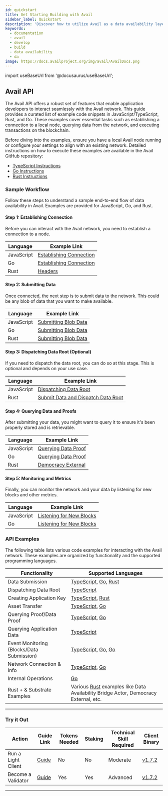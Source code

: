 ```yaml
---
id: quickstart
title: Get Starting Building with Avail
sidebar_label: Quickstart
description: 'Discover how to utilize Avail as a data availability layer.'
keywords:
  - documentation
  - avail
  - develop
  - build
  - data availability
  - da
image: https://docs.availproject.org/img/avail/AvailDocs.png
---
```


import useBaseUrl from '@docusaurus/useBaseUrl';

## Avail API

The Avail API offers a robust set of features that enable application developers to interact
seamlessly with the Avail network. This guide provides a curated list of example code snippets in
JavaScript/TypeScript, Rust, and Go. These examples cover essential tasks such as establishing a
connection to a local node, querying data from the network, and executing transactions on the
blockchain.

Before diving into the examples, ensure you have a local Avail node running or configure your settings to align with an existing network. Detailed instructions on how to execute these examples are available in the Avail GitHub repository:

- [TypeScript Instructions](https://github.com/availproject/avail/blob/develop/examples/ts/README.md)
- [Go Instructions](https://github.com/availproject/avail/blob/develop/examples/go/README.md)
- [Rust Instructions](https://github.com/availproject/avail/blob/develop/avail-subxt/examples/README.md)

### Sample Workflow

Follow these steps to understand a sample end-to-end flow of data availability in Avail. Examples are provided for JavaScript, Go, and Rust.

#### Step 1: Establishing Connection

Before you can interact with the Avail network, you need to establish a connection to a node.

| Language   | Example Link                                                                                             |
| ---------- | -------------------------------------------------------------------------------------------------------- |
| JavaScript | [Establishing Connection](https://github.com/availproject/avail/tree/develop/examples/ts/src/connect.ts) |
| Go         | [Establishing Connection](https://github.com/availproject/avail/tree/old_develop/examples/go/connect)    |
| Rust       | [Headers](https://github.com/availproject/avail/blob/old_develop/avail-subxt/examples/headers.rs)        |

#### Step 2: Submitting Data

Once connected, the next step is to submit data to the network. This could be any blob of data that you want to make available.

| Language   | Example Link                                                                                                       |
| ---------- | ------------------------------------------------------------------------------------------------------------------ |
| JavaScript | [Submitting Blob Data](https://github.com/availproject/avail/tree/develop/examples/ts/src/data_submit.ts)          |
| Go         | [Submitting Blob Data](https://github.com/availproject/avail/tree/old_develop/examples/go/dataSubmit)              |
| Rust       | [Submitting Blob Data](https://github.com/availproject/avail/blob/old_develop/avail-subxt/examples/submit_data.rs) |

#### Step 3: Dispatching Data Root (Optional)

If you need to dispatch the data root, you can do so at this stage. This is optional and depends on your use case.

| Language   | Example Link                                                                                                                                            |
| ---------- | ------------------------------------------------------------------------------------------------------------------------------------------------------- |
| JavaScript | [Dispatching Data Root](https://github.com/availproject/avail/tree/develop/examples/ts/src/dispatch_data_root.ts)                                       |
| Rust       | [Submit Data and Dispatch Data Root](https://github.com/availproject/avail/blob/old_develop/avail-subxt/examples/submit_data_and_dispatch_data_root.rs) |

#### Step 4: Querying Data and Proofs

After submitting your data, you might want to query it to ensure it's been properly stored and is retrievable.

| Language   | Example Link                                                                                                            |
| ---------- | ----------------------------------------------------------------------------------------------------------------------- |
| JavaScript | [Querying Data Proof](https://github.com/availproject/avail/tree/develop/examples/ts/src/query_proof_data.ts)           |
| Go         | [Querying Data Proof](https://github.com/availproject/avail/tree/old_develop/examples/go/queryProofData)                |
| Rust       | [Democracy External](https://github.com/availproject/avail/blob/old_develop/avail-subxt/examples/democracy_external.rs) |

#### Step 5: Monitoring and Metrics

Finally, you can monitor the network and your data by listening for new blocks and other metrics.

| Language   | Example Link                                                                                                        |
| ---------- | ------------------------------------------------------------------------------------------------------------------- |
| JavaScript | [Listening for New Blocks](https://github.com/availproject/avail/tree/develop/examples/ts/src/listen_new_blocks.ts) |
| Go         | [Listening for New Blocks](https://github.com/availproject/avail/tree/old_develop/examples/go/listenNewBlocks)      |

### API Examples

The following table lists various code examples for interacting with the Avail network. These examples are organized by functionality and the supported programming languages.

| Functionality                             | Supported Languages                                                                                                                                                                                                                                                                                                                              |
| ----------------------------------------- | ------------------------------------------------------------------------------------------------------------------------------------------------------------------------------------------------------------------------------------------------------------------------------------------------------------------------------------------------ |
| Data Submission                           | [<ins>TypeScript</ins>](https://github.com/availproject/avail/tree/develop/examples/ts/src/data_submit.ts), [<ins>Go</ins>](https://github.com/availproject/avail/tree/old_develop/examples/go/dataSubmit), [<ins>Rust</ins>](https://github.com/availproject/avail/blob/old_develop/avail-subxt/examples/submit_data_and_dispatch_data_root.rs) |
| Dispatching Data Root                     | [<ins>TypeScript</ins>](https://github.com/availproject/avail/tree/develop/examples/ts/src/dispatch_data_root.ts)                                                                                                                                                                                                                                |
| Creating Application Key                  | [<ins>TypeScript</ins>](https://github.com/availproject/avail/tree/develop/examples/ts/src/app_id.ts), [<ins>Rust</ins>](https://github.com/availproject/avail/blob/old_develop/avail-subxt/examples/create_app_key.rs)                                                                                                                          |
| Asset Transfer                            | [<ins>TypeScript</ins>](https://github.com/availproject/avail/tree/develop/examples/ts/src/transfer.ts), [<ins>Go</ins>](https://github.com/availproject/avail/tree/old_develop/examples/go/transfer)                                                                                                                                            |
| Querying Proof/Data Proof                 | [<ins>TypeScript</ins>](https://github.com/availproject/avail/tree/develop/examples/ts/src/query_proof.ts), [<ins>Go</ins>](https://github.com/availproject/avail/tree/old_develop/examples/go/queryProofData)                                                                                                                                   |
| Querying Application Data                 | [<ins>TypeScript</ins>](https://github.com/availproject/avail/tree/develop/examples/ts/src/query_app_data.ts)                                                                                                                                                                                                                                    |
| Event Monitoring (Blocks/Data Submission) | [<ins>TypeScript</ins>](https://github.com/availproject/avail/tree/develop/examples/ts/src/listen_new_blocks.ts), [<ins>Go</ins>](https://github.com/availproject/avail/tree/old_develop/examples/go/listenNewBlocks), [<ins>Go</ins>](https://github.com/availproject/avail/tree/old_develop/examples/go/dataSubmitWatch)                       |
| Network Connection & Info                 | [<ins>TypeScript</ins>](https://github.com/availproject/avail/tree/develop/examples/ts/src/connect.ts), [<ins>Go</ins>](https://github.com/availproject/avail/tree/old_develop/examples/go/connect)                                                                                                                                              |
| Internal Operations                       | [<ins>Go</ins>](https://github.com/availproject/avail/tree/old_develop/examples/go/internal)                                                                                                                                                                                                                                                     |
| Rust + & Substrate Examples               | Various [<ins>Rust</ins>](https://github.com/availproject/avail/blob/old_develop/avail-subxt/examples/) examples like Data Availability Bridge Actor, Democracy External, etc.                                                                                                                                                                   |

---

### Try it Out

| Action             | Guide Link                                                  | Tokens Needed | Staking | Technical Skill Required | Client Binary                                                                        |
| ------------------ | ----------------------------------------------------------- | ------------- | ------- | ------------------------ | ------------------------------------------------------------------------------------ |
| Run a Light Client | [<ins>Guide</ins>](/docs/operate/node/0010-light-client.md) | No            | No      | Moderate                 | [<ins>v1.7.2</ins>](https://github.com/availproject/avail-light/releases/tag/v1.7.2) |
| Become a Validator | [<ins>Guide</ins>](/category/become-a-validator/)           | Yes           | Yes     | Advanced                 | [<ins>v1.7.2</ins>](https://github.com/availproject/avail/releases/tag/v1.7.2)       |

---
